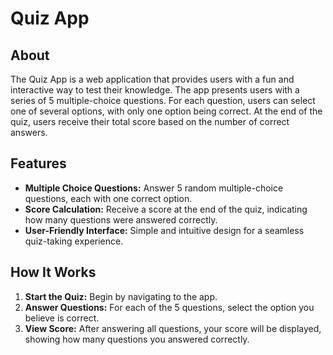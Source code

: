 # Quiz App

## About

The Quiz App is a web application that provides users with a fun and interactive way to test their knowledge. The app presents users with a series of 5 multiple-choice questions. For each question, users can select one of several options, with only one option being correct. At the end of the quiz, users receive their total score based on the number of correct answers.

## Features

- **Multiple Choice Questions:** Answer 5 random multiple-choice questions, each with one correct option.
- **Score Calculation:** Receive a score at the end of the quiz, indicating how many questions were answered correctly.
- **User-Friendly Interface:** Simple and intuitive design for a seamless quiz-taking experience.

## How It Works

1. **Start the Quiz:** Begin by navigating to the app.
2. **Answer Questions:** For each of the 5 questions, select the option you believe is correct.
3. **View Score:** After answering all questions, your score will be displayed, showing how many questions you answered correctly.
